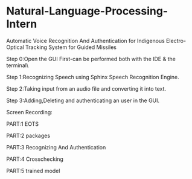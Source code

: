 # Natural-Language-Processing-Intern
Automatic Voice Recognition And Authentication for Indigenous Electro-Optical Tracking System for Guided Missiles



Step 0:Open the GUI First-can be performed both with the IDE & the terminal\


Step 1:Recognizing Speech using Sphinx Speech Recognition Engine.



Step 2:Taking input from an audio file and converting it into text.




Step 3:Adding,Deleting and authenticating an user in the GUI.


Screen Recording:



PART:1
EOTS


PART:2
packages


PART:3
Recognizing And Authentication


PART:4
Crosschecking



PART:5
trained model









